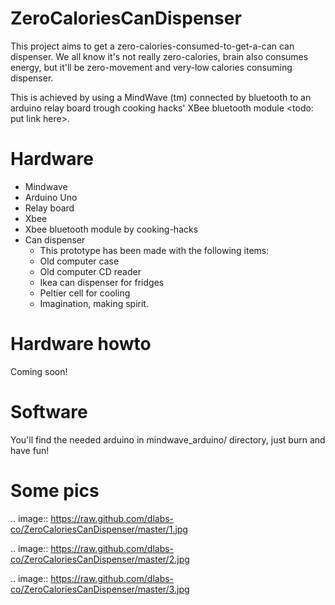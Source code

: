ZeroCaloriesCanDispenser
========================

This project aims to get a zero-calories-consumed-to-get-a-can can dispenser.
We all know it's not really zero-calories, brain also consumes energy, but it'll
be zero-movement and very-low calories consuming dispenser.

This is achieved by using a MindWave (tm) connected by bluetooth to an arduino
relay board trough cooking hacks' XBee bluetooth module <todo: put link here>.

Hardware
========

* Mindwave
* Arduino Uno
* Relay board
* Xbee
* Xbee bluetooth module by cooking-hacks
* Can dispenser
    - This prototype has been made with the following items:
    - Old computer case
    - Old computer CD reader
    - Ikea can dispenser for fridges
    - Peltier cell for cooling
    - Imagination, making spirit.

Hardware howto
==============

Coming soon!


Software
==========

You'll find the needed arduino in mindwave_arduino/ directory, just burn and
have fun!

Some pics
==========


.. image:: https://raw.github.com/dlabs-co/ZeroCaloriesCanDispenser/master/1.jpg

.. image:: https://raw.github.com/dlabs-co/ZeroCaloriesCanDispenser/master/2.jpg

.. image:: https://raw.github.com/dlabs-co/ZeroCaloriesCanDispenser/master/3.jpg
